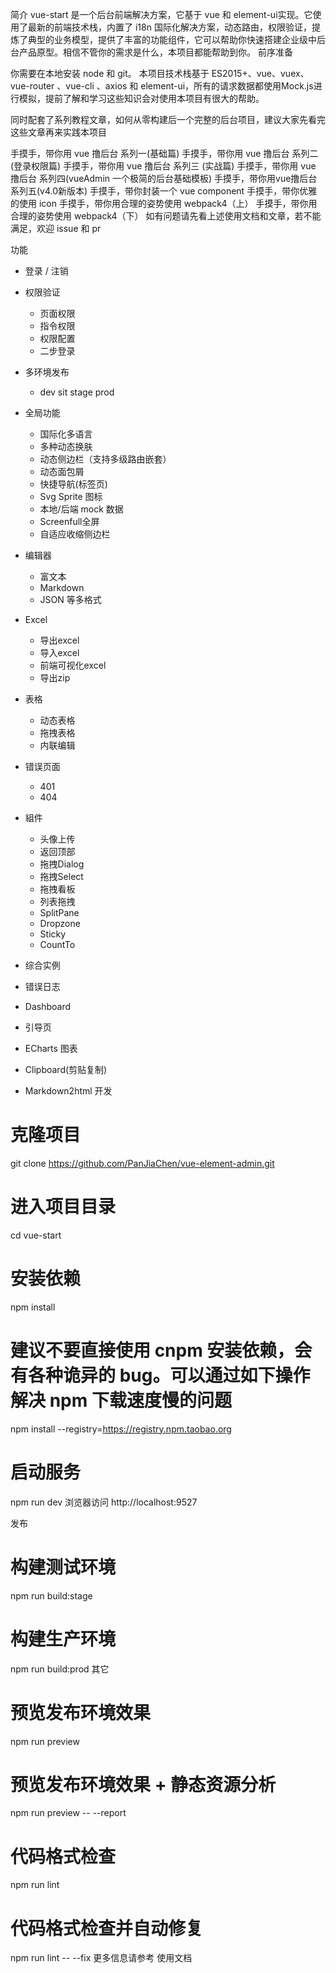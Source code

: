 
简介
vue-start 是一个后台前端解决方案，它基于 vue 和 element-ui实现。它使用了最新的前端技术栈，内置了 i18n 国际化解决方案，动态路由，权限验证，提炼了典型的业务模型，提供了丰富的功能组件，它可以帮助你快速搭建企业级中后台产品原型。相信不管你的需求是什么，本项目都能帮助到你。
前序准备

你需要在本地安装 node 和 git。
本项目技术栈基于 ES2015+、vue、vuex、vue-router 、vue-cli 、axios 和 element-ui，所有的请求数据都使用Mock.js进行模拟，提前了解和学习这些知识会对使用本项目有很大的帮助。

同时配套了系列教程文章，如何从零构建后一个完整的后台项目，建议大家先看完这些文章再来实践本项目

手摸手，带你用 vue 撸后台 系列一(基础篇)
手摸手，带你用 vue 撸后台 系列二(登录权限篇)
手摸手，带你用 vue 撸后台 系列三 (实战篇)
手摸手，带你用 vue 撸后台 系列四(vueAdmin 一个极简的后台基础模板)
手摸手，带你用vue撸后台 系列五(v4.0新版本)
手摸手，带你封装一个 vue component
手摸手，带你优雅的使用 icon
手摸手，带你用合理的姿势使用 webpack4（上）
手摸手，带你用合理的姿势使用 webpack4（下）
如有问题请先看上述使用文档和文章，若不能满足，欢迎 issue 和 pr


功能

- 登录 / 注销

- 权限验证
  - 页面权限
  - 指令权限
  - 权限配置
  - 二步登录

- 多环境发布
  - dev sit stage prod

- 全局功能
  - 国际化多语言
  - 多种动态换肤
  - 动态侧边栏（支持多级路由嵌套）
  - 动态面包屑
  - 快捷导航(标签页)
  - Svg Sprite 图标
  - 本地/后端 mock 数据
  - Screenfull全屏
  - 自适应收缩侧边栏

- 编辑器
  - 富文本
  - Markdown
  - JSON 等多格式

- Excel
  - 导出excel
  - 导入excel
  - 前端可视化excel
  - 导出zip

- 表格
  - 动态表格
  - 拖拽表格
  - 内联编辑

- 错误页面
  - 401
  - 404

- 組件
  - 头像上传
  - 返回顶部
  - 拖拽Dialog
  - 拖拽Select
  - 拖拽看板
  - 列表拖拽
  - SplitPane
  - Dropzone
  - Sticky
  - CountTo

- 综合实例
- 错误日志
- Dashboard
- 引导页
- ECharts 图表
- Clipboard(剪贴复制)
- Markdown2html
开发

# 克隆项目
git clone https://github.com/PanJiaChen/vue-element-admin.git

# 进入项目目录
cd vue-start

# 安装依赖
npm install

# 建议不要直接使用 cnpm 安装依赖，会有各种诡异的 bug。可以通过如下操作解决 npm 下载速度慢的问题
npm install --registry=https://registry.npm.taobao.org

# 启动服务
npm run dev
浏览器访问 http://localhost:9527

发布

# 构建测试环境
npm run build:stage

# 构建生产环境
npm run build:prod
其它

# 预览发布环境效果
npm run preview

# 预览发布环境效果 + 静态资源分析
npm run preview -- --report

# 代码格式检查
npm run lint

# 代码格式检查并自动修复
npm run lint -- --fix
更多信息请参考 使用文档

